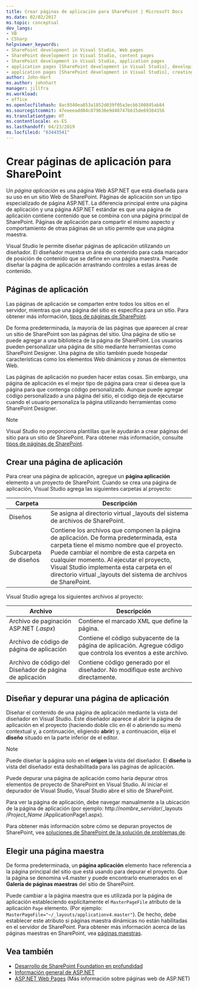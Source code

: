 ```yaml
---
title: Crear páginas de aplicación para SharePoint | Microsoft Docs
ms.date: 02/02/2017
ms.topic: conceptual
dev_langs:
- VB
- CSharp
helpviewer_keywords:
- SharePoint development in Visual Studio, Web pages
- SharePoint development in Visual Studio, content pages
- SharePoint development in Visual Studio, application pages
- application pages [SharePoint development in Visual Studio], developing
- application pages [SharePoint development in Visual Studio], creating
author: John-Hart
ms.author: johnhart
manager: jillfra
ms.workload:
- office
ms.openlocfilehash: 8ac9340ea853a1852d039f05a3ecbb100845ab84
ms.sourcegitcommit: 47eeeeadd84c879636e9d48747b615de69384356
ms.translationtype: HT
ms.contentlocale: es-ES
ms.lasthandoff: 04/23/2019
ms.locfileid: "63443541"
---
```

# <a name="create-application-pages-for-sharepoint"></a>Crear páginas de aplicación para SharePoint
  Un *página aplicación* es una página Web ASP.NET que está diseñada para su uso en un sitio Web de SharePoint. Páginas de aplicación son un tipo especializado de página ASP.NET. La diferencia principal entre una página de aplicación y una página ASP.NET estándar es que una página de aplicación contiene contenido que se combina con una página principal de SharePoint. Páginas de aplicación para compartir el mismo aspecto y comportamiento de otras páginas de un sitio permite que una página maestra.

 Visual Studio le permite diseñar páginas de aplicación utilizando un diseñador. El diseñador muestra un área de contenido para cada marcador de posición de contenido que se define en una página maestra. Puede diseñar la página de aplicación arrastrando controles a estas áreas de contenido.

## <a name="application-pages"></a>Páginas de aplicación
 Las páginas de aplicación se comparten entre todos los sitios en el servidor, mientras que una página del sitio es específica para un sitio. Para obtener más información, [tipos de páginas de SharePoint](http://go.microsoft.com/fwlink/?LinkID=211584).

 De forma predeterminada, la mayoría de las páginas que aparecen al crear un sitio de SharePoint son las páginas del sitio. Una página de sitio se puede agregar a una biblioteca de la página de SharePoint. Los usuarios pueden personalizar una página de sitio mediante herramientas como SharePoint Designer. Una página de sitio también puede hospedar características como los elementos Web dinámicos y zonas de elementos Web.

 Las páginas de aplicación no pueden hacer estas cosas. Sin embargo, una página de aplicación es el mejor tipo de página para crear si desea que la página para que contenga código personalizado. Aunque puede agregar código personalizado a una página del sitio, el código deja de ejecutarse cuando el usuario personaliza la página utilizando herramientas como SharePoint Designer.

> [!NOTE]
> Visual Studio no proporciona plantillas que le ayudarán a crear páginas del sitio para un sitio de SharePoint. Para obtener más información, consulte [tipos de páginas de SharePoint](http://go.microsoft.com/fwlink/?LinkID=211584).

## <a name="create-an-application-page"></a>Crear una página de aplicación
 Para crear una página de aplicación, agregue un **página aplicación** elemento a un proyecto de SharePoint. Cuando se crea una página de aplicación, Visual Studio agrega las siguientes carpetas al proyecto:

|Carpeta|Descripción|
|------------|-----------------|
|Diseños|Se asigna al directorio virtual _layouts del sistema de archivos de SharePoint.|
|Subcarpeta de diseños|Contiene los archivos que componen la página de aplicación. De forma predeterminada, esta carpeta tiene el mismo nombre que el proyecto. Puede cambiar el nombre de esta carpeta en cualquier momento. Al ejecutar el proyecto, Visual Studio implementa esta carpeta en el directorio virtual _layouts del sistema de archivos de SharePoint.|

 Visual Studio agrega los siguientes archivos al proyecto:

|Archivo|Descripción|
|----------|-----------------|
|Archivo de paginación ASP.NET (*.aspx*)|Contiene el marcado XML que define la página.|
|Archivo de código de página de aplicación|Contiene el código subyacente de la página de aplicación. Agregue código que controla los eventos a este archivo.|
|Archivo de código del Diseñador de página de aplicación|Contiene código generado por el diseñador. No modifique este archivo directamente.|

## <a name="design-and-debug-an-application-page"></a>Diseñar y depurar una página de aplicación
 Diseñar el contenido de una página de aplicación mediante la vista del diseñador en Visual Studio. Este diseñador aparece al abrir la página de aplicación en el proyecto (haciendo doble clic en él o abriendo su menú contextual y, a continuación, eligiendo **abrir**) y, a continuación, elija el **diseño** situado en la parte inferior de el editor.

> [!NOTE]
> Puede diseñar la página solo en el **origen** la vista del diseñador. El **diseño** la vista del diseñador está deshabilitada para las páginas de aplicación.

 Puede depurar una página de aplicación como haría depurar otros elementos de proyecto de SharePoint en Visual Studio. Al iniciar el depurador de Visual Studio, Visual Studio abre el sitio de SharePoint.

 Para ver la página de aplicación, debe navegar manualmente a la ubicación de la página de aplicación (por ejemplo: http://<em>nombre_servidor</em>/_layouts /*Project_Name*  /ApplicationPage1.aspx).

 Para obtener más información sobre cómo se depuran proyectos de SharePoint, vea [soluciones de SharePoint de la solución de problemas de](../sharepoint/troubleshooting-sharepoint-solutions.md).

## <a name="choose-a-master-page"></a>Elegir una página maestra
 De forma predeterminada, un **página aplicación** elemento hace referencia a la página principal del sitio que está usando para depurar el proyecto. Que la página se denomina v4.master y puede encontrarlo enumerados en el **Galería de páginas maestras** del sitio de SharePoint.

 Puede cambiar a la página maestra que es utilizada por la página de aplicación estableciendo explícitamente el `MasterPageFile` atributo de la aplicación `Page` elemento. (Por ejemplo: `MasterPageFile="~/_layouts/applicationv4.master"`). De hecho, debe establecer este atributo si páginas maestra dinámicas no están habilitadas en el servidor de SharePoint. Para obtener más información acerca de las páginas maestras en SharePoint, vea [páginas maestras](http://go.microsoft.com/fwlink/?LinkID=169281).

## <a name="see-also"></a>Vea también
- [Desarrollo de SharePoint Foundation en profundidad](http://go.microsoft.com/fwlink/?LinkID=182103)
- [Información general de ASP.NET](/aspnet/overview)
- [ASP.NET Web Pages](/aspnet/web-pages/index) (Más información sobre páginas web de ASP.NET)
